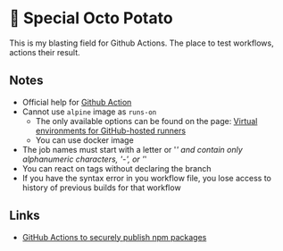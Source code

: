 # 🥔 Special Octo Potato

This is my blasting field for Github Actions. The place to test workflows, actions their result.

## Notes

* Official help for [Github Action](https://help.github.com/en/actions)
* Cannot use `alpine` image as `runs-on`
  * The only available options can be found on the page: [Virtual environments for GitHub-hosted runners](https://help.github.com/en/actions/reference/virtual-environments-for-github-hosted-runners)
  * You can use docker image
* The job names must start with a letter or '_' and contain only alphanumeric characters, '-', or '_'
* You can react on tags without declaring the branch
* If you have the syntax error in you workflow file, you lose access to history of previous builds for that workflow

## Links

* [GitHub Actions to securely publish npm packages](https://snyk.io/blog/github-actions-to-securely-publish-npm-packages/)
